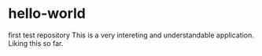 # hello-world
first test repository
This is a very intereting and understandable application.  Liking this so far.
